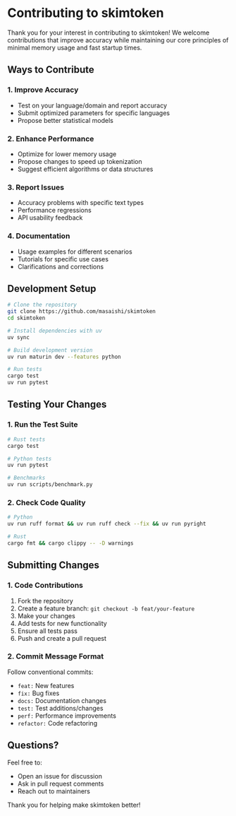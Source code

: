 # Contributing to skimtoken

Thank you for your interest in contributing to skimtoken! We welcome contributions that improve accuracy while maintaining our core principles of minimal memory usage and fast startup times.

## Ways to Contribute

### 1. Improve Accuracy
- Test on your language/domain and report accuracy
- Submit optimized parameters for specific languages
- Propose better statistical models

### 2. Enhance Performance
- Optimize for lower memory usage
- Propose changes to speed up tokenization
- Suggest efficient algorithms or data structures

### 3. Report Issues
- Accuracy problems with specific text types
- Performance regressions
- API usability feedback

### 4. Documentation
- Usage examples for different scenarios
- Tutorials for specific use cases
- Clarifications and corrections

## Development Setup

```bash
# Clone the repository
git clone https://github.com/masaishi/skimtoken
cd skimtoken

# Install dependencies with uv
uv sync

# Build development version
uv run maturin dev --features python

# Run tests
cargo test
uv run pytest
```

## Testing Your Changes

### 1. Run the Test Suite
```bash
# Rust tests
cargo test

# Python tests
uv run pytest

# Benchmarks
uv run scripts/benchmark.py
```

### 2. Check Code Quality
```bash
# Python
uv run ruff format && uv run ruff check --fix && uv run pyright

# Rust
cargo fmt && cargo clippy -- -D warnings
```

## Submitting Changes

### 1. Code Contributions

1. Fork the repository
2. Create a feature branch: `git checkout -b feat/your-feature`
3. Make your changes
4. Add tests for new functionality
5. Ensure all tests pass
6. Push and create a pull request

### 2. Commit Message Format

Follow conventional commits:
- `feat:` New features
- `fix:` Bug fixes
- `docs:` Documentation changes
- `test:` Test additions/changes
- `perf:` Performance improvements
- `refactor:` Code refactoring

## Questions?

Feel free to:
- Open an issue for discussion
- Ask in pull request comments
- Reach out to maintainers

Thank you for helping make skimtoken better!